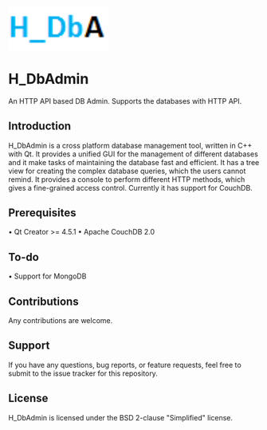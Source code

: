 <img src="resources/Icon.png" align="center" style="width: 200px;"/> 

# H_DbAdmin

An HTTP API based DB Admin. Supports the databases with HTTP API.

## Introduction

H_DbAdmin is a cross platform database management tool, written in C++ with Qt. It provides a unified GUI for the management of different databases and it make tasks of maintaining the database fast and efficient. It has a tree view for creating the complex database queries, which the users cannot remind. It provides a console to perform different HTTP methods, which gives a fine-grained access control. Currently it has support for CouchDB.

## Prerequisites

•	Qt Creator >= 4.5.1
•	Apache CouchDB 2.0

## To-do

•	Support for MongoDB

## Contributions

Any contributions are welcome.

## Support

If you have any questions, bug reports, or feature requests, feel free to submit to the issue tracker for this repository.

## License

H_DbAdmin is licensed under the BSD 2-clause "Simplified" license.
